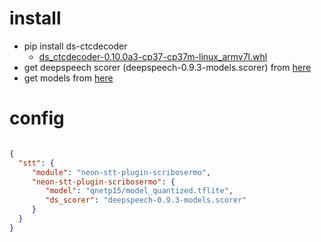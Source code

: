 

# install

- pip install ds-ctcdecoder
    - [ds_ctcdecoder-0.10.0a3-cp37-cp37m-linux_armv7l.whl](https://gitlab.com/Jaco-Assistant/Scribosermo/-/raw/master/extras/misc/ds_ctcdecoder-0.10.0a3-cp37-cp37m-linux_armv7l.whl)
- get deepspeech scorer (deepspeech-0.9.3-models.scorer) from [here](https://github.com/mozilla/DeepSpeech/releases/download/v0.9.3/deepspeech-0.9.3-models.scorer)
- get models from [here](https://gitlab.com/Jaco-Assistant/Scribosermo#pretrained-checkpoints-and-language-models)

# config

```json

{
  "stt": {
     "module": "neon-stt-plugin-scribosermo",
     "neon-stt-plugin-scribosermo": {
        "model": "qnetp15/model_quantized.tflite",
        "ds_scorer": "deepspeech-0.9.3-models.scorer"
     }
  }
}
```